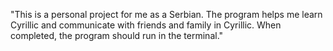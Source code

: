 "This is a personal project for me as a Serbian. The program helps me learn Cyrillic and communicate with friends and family in Cyrillic. When completed, the program should run in the terminal."
